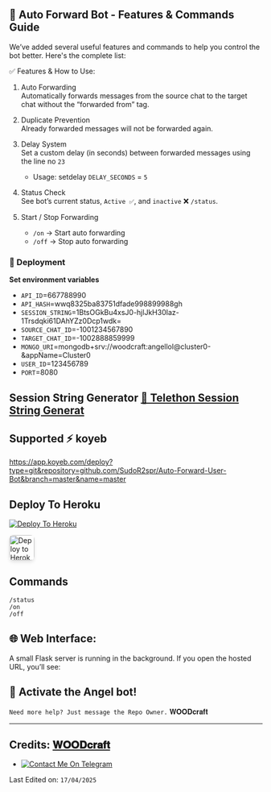 ## 🔄 Auto Forward Bot - Features & Commands Guide

We’ve added several useful features and commands to help you control the bot better. Here's the complete list:

✅ Features & How to Use:

1. Auto Forwarding  
   Automatically forwards messages from the source chat to the target chat without the “forwarded from” tag.

2. Duplicate Prevention  
   Already forwarded messages will not be forwarded again.

3. Delay System  
   Set a custom delay (in seconds) between forwarded messages using the line no `23`  
   - Usage: setdelay `DELAY_SECONDS` = `5`

4. Status Check  
   See bot’s current status, `Active ✅`, and `inactive` ❌ `/status`.

5. Start / Stop Forwarding  
   - `/on` → Start auto forwarding  
   - `/off` → Stop auto forwarding

### 🚀 Deployment  
**Set environment variables**
   - `API_ID`=667788990
   - `API_HASH`=wwq8325ba83751dfade998899988gh
   - `SESSION_STRING`=1BtsOGkBu4xsJ0-hjlJkH30Iaz-1Trsdqki61DAhYZz0Dcp1wdk=
   - `SOURCE_CHAT_ID`=-1001234567890
   - `TARGET_CHAT_ID`=-1002888859999
   - `MONGO_URI`=mongodb+srv://woodcraft:angellol@cluster0-&appName=Cluster0
   - `USER_ID`=123456789
   - `PORT`=8080
 
## Session String Generator [🔗 Telethon Session String Generat](https://colab.research.google.com/github/SudoR2spr/Telethon-Session-Generator/blob/master/Telethon%20Session%20Generator/session-op.ipynb)

## Supported ⚡️ koyeb

https://app.koyeb.com/deploy?type=git&repository=github.com/SudoR2spr/Auto-Forward-User-Bot&branch=master&name=master

## Deploy To Heroku

[![Deploy To Heroku](https://www.herokucdn.com/deploy/button.svg)](https://dashboard.heroku.com/new?button-url=https://github.com/SudoR2spr/Auto-Forward-User-Bot&template=https://github.com/SudoR2spr/Auto-Forward-User-Bot)

<a href="https://dashboard.heroku.com/new?template=https://github.com/SudoR2spr/Auto-Forward-User-Bot" target="_blank">
  <img src="https://www.herokucdn.com/deploy/button.svg" alt="Deploy to Heroku" style="height: 50px; border-radius: 8px; box-shadow: 0 4px 6px rgba(0,0,0,0.1);">
</a>

  
## Commands   
```
/status
/on
/off
```

## 🌐 Web Interface:
A small Flask server is running in the background. If you open the hosted URL, you’ll see:  
## 🤖 Activate the Angel bot!

`Need more help? Just message the Repo Owner.` 𝐖𝐎𝐎𝐃𝐜𝐫𝐚𝐟𝐭

-----
## Credits: [𝐖𝐎𝐎𝐃𝐜𝐫𝐚𝐟𝐭](https://t.me/Farooq_is_KING)

-  [![Contact Me On Telegram](https://img.shields.io/badge/Telegram-2CA5E0?style=for-the-badge&logo=telegram&logoColor=white)](https://t.me/Farooq_is_king)

Last Edited on: `17/04/2025`
